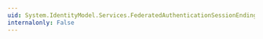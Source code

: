 ```yaml
---
uid: System.IdentityModel.Services.FederatedAuthenticationSessionEndingException
internalonly: False
---
```


